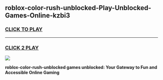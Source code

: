
## roblox-color-rush-unblocked-Play-Unblocked-Games-Online-kzbi3
<h3>
<a href="https://premium76.site?title=roblox-color-rush-unblocked&ref=25A">CLICK TO PLAY</a></h3>
<hr>

<h3>
<a href="https://premium76.site?title=roblox-color-rush-unblocked&ref=25A">CLICK 2 PLAY</a>
  
</h3>

<a href="https://premium76.site?title=roblox-color-rush-unblocked&ref=25A"><img src="https://clearcache.store/games.png"></a>


**roblox-color-rush-unblocked games unblocked: Your Gateway to Fun and Accessible Online Gaming**
